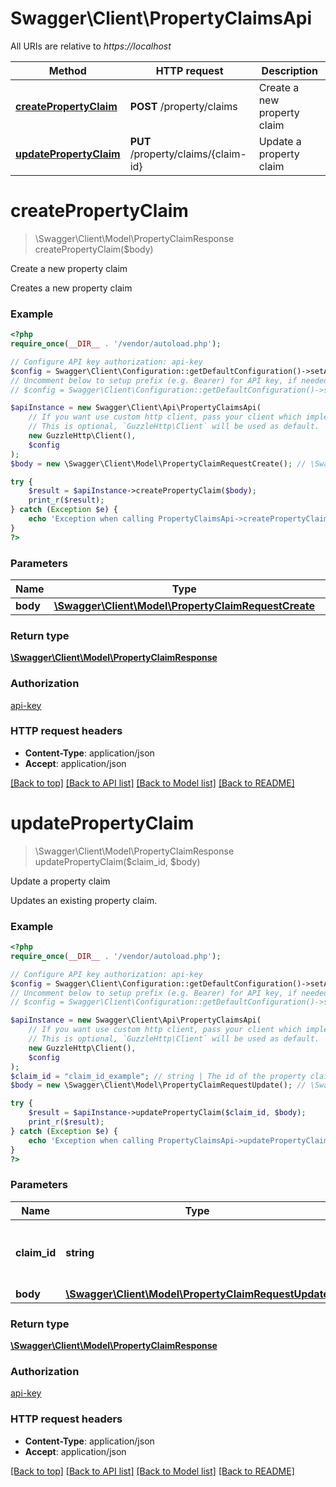 # Swagger\Client\PropertyClaimsApi

All URIs are relative to *https://localhost*

Method | HTTP request | Description
------------- | ------------- | -------------
[**createPropertyClaim**](PropertyClaimsApi.md#createPropertyClaim) | **POST** /property/claims | Create a new property claim
[**updatePropertyClaim**](PropertyClaimsApi.md#updatePropertyClaim) | **PUT** /property/claims/{claim-id} | Update a property claim


# **createPropertyClaim**
> \Swagger\Client\Model\PropertyClaimResponse createPropertyClaim($body)

Create a new property claim

Creates a new property claim

### Example
```php
<?php
require_once(__DIR__ . '/vendor/autoload.php');

// Configure API key authorization: api-key
$config = Swagger\Client\Configuration::getDefaultConfiguration()->setApiKey('x-api-key', 'YOUR_API_KEY');
// Uncomment below to setup prefix (e.g. Bearer) for API key, if needed
// $config = Swagger\Client\Configuration::getDefaultConfiguration()->setApiKeyPrefix('x-api-key', 'Bearer');

$apiInstance = new Swagger\Client\Api\PropertyClaimsApi(
    // If you want use custom http client, pass your client which implements `GuzzleHttp\ClientInterface`.
    // This is optional, `GuzzleHttp\Client` will be used as default.
    new GuzzleHttp\Client(),
    $config
);
$body = new \Swagger\Client\Model\PropertyClaimRequestCreate(); // \Swagger\Client\Model\PropertyClaimRequestCreate | 

try {
    $result = $apiInstance->createPropertyClaim($body);
    print_r($result);
} catch (Exception $e) {
    echo 'Exception when calling PropertyClaimsApi->createPropertyClaim: ', $e->getMessage(), PHP_EOL;
}
?>
```

### Parameters

Name | Type | Description  | Notes
------------- | ------------- | ------------- | -------------
 **body** | [**\Swagger\Client\Model\PropertyClaimRequestCreate**](../Model/PropertyClaimRequestCreate.md)|  |

### Return type

[**\Swagger\Client\Model\PropertyClaimResponse**](../Model/PropertyClaimResponse.md)

### Authorization

[api-key](../../README.md#api-key)

### HTTP request headers

 - **Content-Type**: application/json
 - **Accept**: application/json

[[Back to top]](#) [[Back to API list]](../../README.md#documentation-for-api-endpoints) [[Back to Model list]](../../README.md#documentation-for-models) [[Back to README]](../../README.md)

# **updatePropertyClaim**
> \Swagger\Client\Model\PropertyClaimResponse updatePropertyClaim($claim_id, $body)

Update a property claim

Updates an existing property claim.

### Example
```php
<?php
require_once(__DIR__ . '/vendor/autoload.php');

// Configure API key authorization: api-key
$config = Swagger\Client\Configuration::getDefaultConfiguration()->setApiKey('x-api-key', 'YOUR_API_KEY');
// Uncomment below to setup prefix (e.g. Bearer) for API key, if needed
// $config = Swagger\Client\Configuration::getDefaultConfiguration()->setApiKeyPrefix('x-api-key', 'Bearer');

$apiInstance = new Swagger\Client\Api\PropertyClaimsApi(
    // If you want use custom http client, pass your client which implements `GuzzleHttp\ClientInterface`.
    // This is optional, `GuzzleHttp\Client` will be used as default.
    new GuzzleHttp\Client(),
    $config
);
$claim_id = "claim_id_example"; // string | The id of the property claim to be updated
$body = new \Swagger\Client\Model\PropertyClaimRequestUpdate(); // \Swagger\Client\Model\PropertyClaimRequestUpdate | 

try {
    $result = $apiInstance->updatePropertyClaim($claim_id, $body);
    print_r($result);
} catch (Exception $e) {
    echo 'Exception when calling PropertyClaimsApi->updatePropertyClaim: ', $e->getMessage(), PHP_EOL;
}
?>
```

### Parameters

Name | Type | Description  | Notes
------------- | ------------- | ------------- | -------------
 **claim_id** | **string**| The id of the property claim to be updated |
 **body** | [**\Swagger\Client\Model\PropertyClaimRequestUpdate**](../Model/PropertyClaimRequestUpdate.md)|  | [optional]

### Return type

[**\Swagger\Client\Model\PropertyClaimResponse**](../Model/PropertyClaimResponse.md)

### Authorization

[api-key](../../README.md#api-key)

### HTTP request headers

 - **Content-Type**: application/json
 - **Accept**: application/json

[[Back to top]](#) [[Back to API list]](../../README.md#documentation-for-api-endpoints) [[Back to Model list]](../../README.md#documentation-for-models) [[Back to README]](../../README.md)

